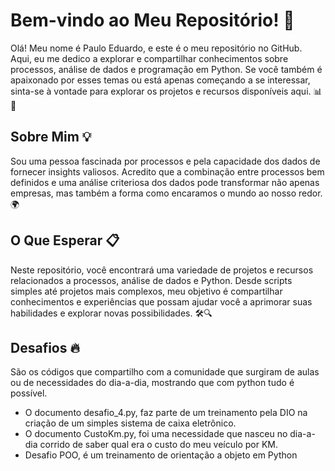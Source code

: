 
# Bem-vindo ao Meu Repositório! 🚀

Olá! Meu nome é Paulo Eduardo, e este é o meu repositório no GitHub. Aqui, eu me dedico a explorar e compartilhar conhecimentos sobre processos, análise de dados e programação em Python. Se você também é apaixonado por esses temas ou está apenas começando a se interessar, sinta-se à vontade para explorar os projetos e recursos disponíveis aqui. 📊🐍

## Sobre Mim 💡

Sou uma pessoa fascinada por processos e pela capacidade dos dados de fornecer insights valiosos. Acredito que a combinação entre processos bem definidos e uma análise criteriosa dos dados pode transformar não apenas empresas, mas também a forma como encaramos o mundo ao nosso redor. 🌍

## O Que Esperar 📋

Neste repositório, você encontrará uma variedade de projetos e recursos relacionados a processos, análise de dados e Python. Desde scripts simples até projetos mais complexos, meu objetivo é compartilhar conhecimentos e experiências que possam ajudar você a aprimorar suas habilidades e explorar novas possibilidades. 🛠️🔍

## Desafios 🔥
São os códigos que compartilho com a comunidade que surgiram de aulas ou de necessidades do dia-a-dia, mostrando que com python tudo é possível.
  
- O documento desafio_4.py, faz parte de um treinamento pela DIO na criação de um simples sistema de caixa eletrônico.
- O documento CustoKm.py, foi uma necessidade que nasceu no dia-a-dia corrido de saber qual era o custo do meu veículo por KM.
- Desafio POO, é um treinamento de orientação a objeto em Python


